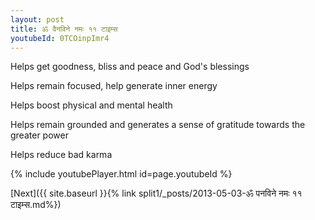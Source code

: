 ```yaml
---
layout: post
title: ॐ वैनविने नमः ११ टाइम्स
youtubeId: 0TCOinpImr4
---
```

 
 
Helps get goodness, bliss and peace and God's blessings
 
Helps remain focused, help generate inner energy 
 
Helps boost physical and mental health 
 
Helps remain grounded and generates a sense of gratitude towards the greater power 
 
Helps reduce bad karma
 
 
 
 


{% include youtubePlayer.html id=page.youtubeId %}
 
[Next]({{ site.baseurl }}{% link  split1/_posts/2013-05-03-ॐ पनविने नमः ११ टाइम्स.md%})
 
